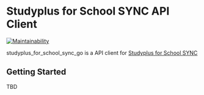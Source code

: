 # Studyplus for School SYNC API Client
[![Maintainability](https://api.codeclimate.com/v1/badges/1704932645a35c702b79/maintainability)](https://codeclimate.com/github/atomiyama/studyplus_for_school_sync_go/maintainability)

studyplus_for_school_sync_go is a API client for [Studyplus for School SYNC](https://studyplus.github.io/fs-sync-api/)

## Getting Started
TBD

